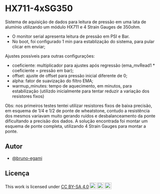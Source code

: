 # HX711-4xSG350
Sistema de aquisição de dados para leitura de pressão em uma lata de alumínio utilizando um módulo HX711 e 4 Strain Gauges de 350ohm.

- O monitor serial apresenta leitura de pressão em PSI e Bar.
- No boot, foi configurado 1 min para establização do sistema, para pular clicar em enviar;

Ajustes possíveis para outras configurações:
- coeficiente: multiplicador para ajustes após regressão (ema_mvRead1 * coeficiente = pressão em bar);
- offset: ajuste de offset para pressão inicial diferente de 0;
- alpha: fator de suavização do filtro EMA;
- warmup_minutes: tempo de aquecimento, em minutos, para estabilização (utilizdo inicialmente para tentar reduzir a variação dos resistores fixos)

Obs: nos primeiros testes tentei utilizar resistores fixos de baixa precisão, em esquema de 1/4 e 1/2 de ponte de wheatstone, contudo a resistência dos mesmos variavam muito gerando ruídos e desbalanceamento da ponte dificultando a precisão dos dados. A solução encontrada foi montar um esquema de ponte completa, utilizando 4 Strain Gauges para montar a ponte.

## Autor

- [@bruno-egami](https://github.com/bruno-egami)


## Licença


<p xmlns:cc="http://creativecommons.org/ns#" >This work is licensed under <a href="http://creativecommons.org/licenses/by-sa/4.0/?ref=chooser-v1" target="_blank" rel="license noopener noreferrer" style="display:inline-block;">CC BY-SA 4.0<img style="height:22px!important;margin-left:3px;vertical-align:text-bottom;" src="https://mirrors.creativecommons.org/presskit/icons/cc.svg?ref=chooser-v1"><img style="height:22px!important;margin-left:3px;vertical-align:text-bottom;" src="https://mirrors.creativecommons.org/presskit/icons/by.svg?ref=chooser-v1"><img style="height:22px!important;margin-left:3px;vertical-align:text-bottom;" src="https://mirrors.creativecommons.org/presskit/icons/sa.svg?ref=chooser-v1"></a></p>

